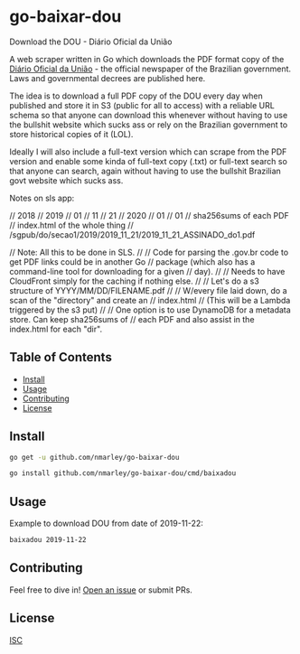 # go-baixar-dou

Download the DOU - Diário Oficial da União

A web scraper written in Go which downloads the PDF format copy of the [Diário Oficial da União][pt-wikipedia-url] - the official newspaper of the Brazilian government. Laws and governmental decrees are published here.

The idea is to download a full PDF copy of the DOU every day when published and store it in S3 (public for all to access) with a reliable URL schema so that anyone can download this whenever without having to use the bullshit website which sucks ass or rely on the Brazilian government to store historical copies of it (LOL).

Ideally I will also include a full-text version which can scrape from the PDF version and enable some kinda of full-text copy (.txt) or full-text search so that anyone can search, again without having to use the bullshit Brazilian govt website which sucks ass.


Notes on sls app:

// 2018
// 2019
//   01
//   11
//     21
// 2020
//   01
//     01
// sha256sums of each PDF
// index.html of the whole thing
// /sgpub/do/secao1/2019/2019_11_21/2019_11_21_ASSINADO_do1.pdf

// Note: All this to be done in SLS.
//
// Code for parsing the .gov.br code to get PDF links could be in another Go
// package (which also has a command-line tool for downloading for a given
// day).
//
// Needs to have CloudFront simply for the caching if nothing else.
//
// Let's do a s3 structure of YYYY/MM/DD/FILENAME.pdf
//
// W/every file laid down, do a scan of the "directory" and create an
// index.html
//   (This will be a Lambda triggered by the s3 put)
//
// One option is to use DynamoDB for a metadata store. Can keep sha256sums of
// each PDF and also assist in the index.html for each "dir".



## Table of Contents
- [Install](#install)
- [Usage](#usage)
- [Contributing](#contributing)
- [License](#license)

## Install

```sh
go get -u github.com/nmarley/go-baixar-dou

go install github.com/nmarley/go-baixar-dou/cmd/baixadou
```

## Usage

Example to download DOU from date of 2019-11-22:

```sh
baixadou 2019-11-22
```

## Contributing

Feel free to dive in! [Open an issue](https://github.com/nmarley/go-baixar-dou/issues/new) or submit PRs.

## License

[ISC](LICENSE)

[pt-wikipedia-url]: https://pt.wikipedia.org/w/index.php?title=Di%C3%A1rio_Oficial_da_Uni%C3%A3o&oldid=56613715
